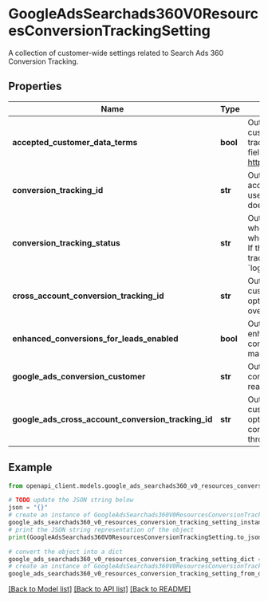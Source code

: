 # GoogleAdsSearchads360V0ResourcesConversionTrackingSetting

A collection of customer-wide settings related to Search Ads 360 Conversion Tracking.

## Properties

Name | Type | Description | Notes
------------ | ------------- | ------------- | -------------
**accepted_customer_data_terms** | **bool** | Output only. Whether the customer has accepted customer data terms. If using cross-account conversion tracking, this value is inherited from the manager. This field is read-only. For more information, see https://support.google.com/adspolicy/answer/7475709. | [optional] [readonly] 
**conversion_tracking_id** | **str** | Output only. The conversion tracking id used for this account. This id doesn&#39;t indicate whether the customer uses conversion tracking (conversion_tracking_status does). This field is read-only. | [optional] [readonly] 
**conversion_tracking_status** | **str** | Output only. Conversion tracking status. It indicates whether the customer is using conversion tracking, and who is the conversion tracking owner of this customer. If this customer is using cross-account conversion tracking, the value returned will differ based on the &#x60;login-customer-id&#x60; of the request. | [optional] [readonly] 
**cross_account_conversion_tracking_id** | **str** | Output only. The conversion tracking id of the customer&#39;s manager. This is set when the customer is opted into cross-account conversion tracking, and it overrides conversion_tracking_id. | [optional] [readonly] 
**enhanced_conversions_for_leads_enabled** | **bool** | Output only. Whether the customer is opted-in for enhanced conversions for leads. If using cross-account conversion tracking, this value is inherited from the manager. This field is read-only. | [optional] [readonly] 
**google_ads_conversion_customer** | **str** | Output only. The resource name of the customer where conversions are created and managed. This field is read-only. | [optional] [readonly] 
**google_ads_cross_account_conversion_tracking_id** | **str** | Output only. The conversion tracking id of the customer&#39;s manager. This is set when the customer is opted into conversion tracking, and it overrides conversion_tracking_id. This field can only be managed through the Google Ads UI. This field is read-only. | [optional] [readonly] 

## Example

```python
from openapi_client.models.google_ads_searchads360_v0_resources_conversion_tracking_setting import GoogleAdsSearchads360V0ResourcesConversionTrackingSetting

# TODO update the JSON string below
json = "{}"
# create an instance of GoogleAdsSearchads360V0ResourcesConversionTrackingSetting from a JSON string
google_ads_searchads360_v0_resources_conversion_tracking_setting_instance = GoogleAdsSearchads360V0ResourcesConversionTrackingSetting.from_json(json)
# print the JSON string representation of the object
print(GoogleAdsSearchads360V0ResourcesConversionTrackingSetting.to_json())

# convert the object into a dict
google_ads_searchads360_v0_resources_conversion_tracking_setting_dict = google_ads_searchads360_v0_resources_conversion_tracking_setting_instance.to_dict()
# create an instance of GoogleAdsSearchads360V0ResourcesConversionTrackingSetting from a dict
google_ads_searchads360_v0_resources_conversion_tracking_setting_from_dict = GoogleAdsSearchads360V0ResourcesConversionTrackingSetting.from_dict(google_ads_searchads360_v0_resources_conversion_tracking_setting_dict)
```
[[Back to Model list]](../README.md#documentation-for-models) [[Back to API list]](../README.md#documentation-for-api-endpoints) [[Back to README]](../README.md)


